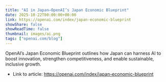```yaml
---
title: "AI in Japan—OpenAI’s Japan Economic Blueprint"
date: 2025-10-22T00:00:00+00:00
link: https://openai.com/index/japan-economic-blueprint
showShare: false
showReadTime: false
thumbnail: images/ai.png
tags: ["openai.com/blog"]
---
```

OpenAI’s Japan Economic Blueprint outlines how Japan can harness AI to boost innovation, strengthen competitiveness, and enable sustainable, inclusive growth.

- Link to article: https://openai.com/index/japan-economic-blueprint